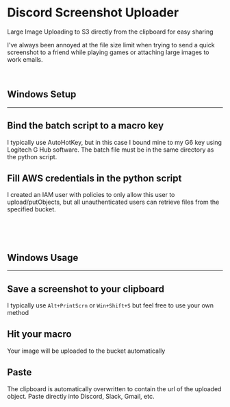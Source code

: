 # Discord Screenshot Uploader
Large Image Uploading to S3 directly from the clipboard for easy sharing

I've always been annoyed at the file size limit when trying to send a quick screenshot to a friend while playing games or attaching large images to work emails. 

&nbsp;

## Windows Setup
---
## Bind the batch script to a macro key
I typically use AutoHotKey, but in this case I bound mine to my G6 key using Logitech G Hub software. The batch file must be in the same directory as the python script.

## Fill AWS credentials in the python script
I created an IAM user with policies to only allow this user to upload/putObjects, but all unauthenticated users can retrieve files from the specified bucket.

&nbsp;

&nbsp;

## Windows Usage
---
## Save a screenshot to your clipboard
I typically use `Alt+PrintScrn` or `Win+Shift+S` but feel free to use your own method

## Hit your macro
Your image will be uploaded to the bucket automatically

## Paste
The clipboard is automatically overwritten to contain the url of the uploaded object. Paste directly into Discord, Slack, Gmail, etc.